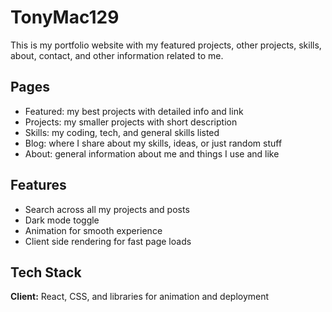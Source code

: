 
# TonyMac129

This is my portfolio website with my featured projects, other projects, skills, about, contact, and other information related to me.


## Pages

- Featured: my best projects with detailed info and link
- Projects: my smaller projects with short description
- Skills: my coding, tech, and general skills listed
- Blog: where I share about my skills, ideas, or just random stuff
- About: general information about me and things I use and like

## Features

- Search across all my projects and posts
- Dark mode toggle
- Animation for smooth experience
- Client side rendering for fast page loads


## Tech Stack

**Client:** React, CSS, and libraries for animation and deployment


